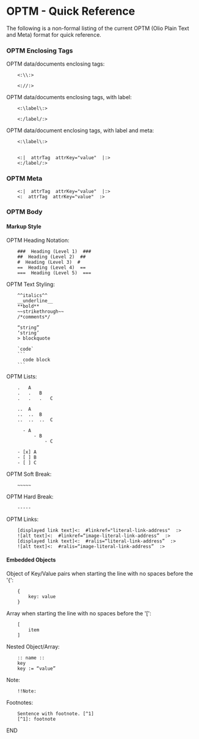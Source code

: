 # OPTM - Quick Reference #
The following is a non-formal listing of the current OPTM (Olio Plain Text and Meta) format for quick reference.

### OPTM Enclosing Tags ###
OPTM data/documents enclosing tags:
```
    <:\\:>

    <://:>
```

OPTM data/documents enclosing tags, with label:
```
    <:\label\:>

    <:/label/:>
```

OPTM data/document enclosing tags, with label and meta:
```
    <:\label\:>


    <:|  attrTag  attrKey="value"  |:>
    <:/label/:>
```

### OPTM Meta ###
```
    <:|  attrTag  attrKey="value"  |:>
    <:  attrTag  attrKey="value"  :>
```

### OPTM Body ###

#### Markup Style ####
OPTM Heading Notation:
```
    ###  Heading (Level 1)  ###
    ##  Heading (Level 2)  ##
    #  Heading (Level 3)  #
    ==  Heading (Level 4)  ==
    ===  Heading (Level 5)  ===
```

OPTM Text Styling:
```
    ^^italics^^
    __underline__
    **bold**
    ~~strikethrough~~
    /*comments*/

    “string”
    ‘string’
    > blockquote

    `code`
    ```
      code block
    ```
```

OPTM Lists:
```
    .   A					
    .   .   B					
    .   .   .   C		

    ..  A
    ..  ..  B
    ..  ..  ..  C

      - A
          - B
              - C

    - [x] A
    - [ ] B
    - [ ] C
```

OPTM Soft Break:
```
    ~~~~~
```

OPTM Hard Break:
```
    -----
```

OPTM Links:
```
    [displayed link text]<:  #linkref="literal-link-address"  :>
    ![alt text]<:  #linkref=“image-literal-link-address”  :>
    [displayed link text]<:  #ralis=“literal-link-address”  :>
    ![alt text]<:  #ralis=“image-literal-link-address”  :>
```

#### Embedded Objects ####
Object of Key/Value pairs when starting the line with no spaces before the '{':
```
    {
        key: value
    }
```

Array when starting the line with no spaces before the '[':
```
    [
        item
    ]
```

Nested Object/Array:
```
    :: name ::
    key
    key := “value”
```

Note:
```
    !!Note:
```

Footnotes:
```
    Sentence with footnote. [^1]
    [^1]: footnote
```


END
